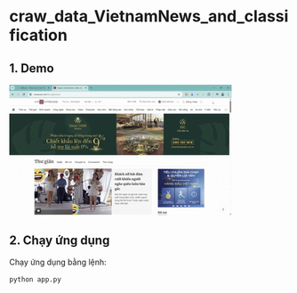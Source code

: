 # craw_data_VietnamNews_and_classification
## 1. Demo
![alt text](demo.gif)





## 2. Chạy ứng dụng
Chạy ứng dụng bằng lệnh:

```bash
python app.py
```